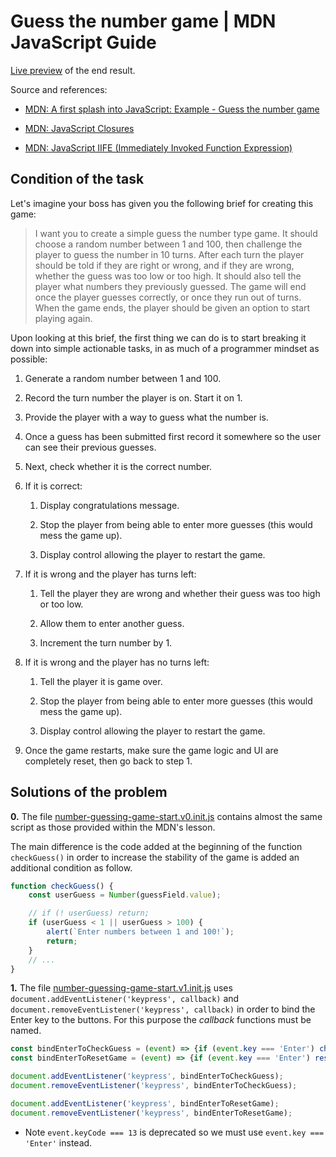 # Guess the number game | MDN JavaScript Guide

[Live preview](https://metalevel-tech.github.io/js_homework/MDN.Exercises/exercise_guess_the_number_game/number-guessing-game-start.index.html) of the end result. 

Source and references:

* [MDN: A first splash into JavaScript: Example - Guess the number game](https://developer.mozilla.org/en-US/docs/Learn/JavaScript/First_steps/A_first_splash#example_%E2%80%94_guess_the_number_game)

* [MDN: JavaScript Closures](https://developer.mozilla.org/en-US/docs/Web/JavaScript/Closures)

* [MDN: JavaScript IIFE (Immediately Invoked Function Expression)](https://developer.mozilla.org/en-US/docs/Glossary/IIFE)

## Condition of the task

Let's imagine your boss has given you the following brief for creating this game:

> I want you to create a simple guess the number type game. It should choose a random number between 1 and 100, then challenge the player to guess the number in 10 turns. After each turn the player should be told if they are right or wrong, and if they are wrong, whether the guess was too low or too high. It should also tell the player what numbers they previously guessed. The game will end once the player guesses correctly, or once they run out of turns. When the game ends, the player should be given an option to start playing again.

Upon looking at this brief, the first thing we can do is to start breaking it down into simple actionable tasks, in as much of a programmer mindset as possible:

1. Generate a random number between 1 and 100.

2. Record the turn number the player is on. Start it on 1.

3. Provide the player with a way to guess what the number is.

4. Once a guess has been submitted first record it somewhere so the user can see their previous guesses.

5. Next, check whether it is the correct number.

6. If it is correct:

    1. Display congratulations message.

    2. Stop the player from being able to enter more guesses (this would mess the game up).

    3. Display control allowing the player to restart the game.

7. If it is wrong and the player has turns left:

    1. Tell the player they are wrong and whether their guess was too high or too low.

    2. Allow them to enter another guess.

    3. Increment the turn number by 1.

8. If it is wrong and the player has no turns left:

    1. Tell the player it is game over.

    2. Stop the player from being able to enter more guesses (this would mess the game up).

    3. Display control allowing the player to restart the game.

9. Once the game restarts, make sure the game logic and UI are completely reset, then go back to step 1.

## Solutions of the problem

**0.** The file [number-guessing-game-start.v0.init.js](number-guessing-game-start.v0.init.js) contains almost the same script as those provided within the MDN's lesson.

The main difference is the code added at the beginning of the function `checkGuess()` in order to increase the stability of the game is added an additional condition as follow.
```js
function checkGuess() {
    const userGuess = Number(guessField.value);

    // if (! userGuess) return;
    if (userGuess < 1 || userGuess > 100) {
        alert(`Enter numbers between 1 and 100!`);
        return;
    }
    // ...
}
``` 

**1.** The file [number-guessing-game-start.v1.init.js](number-guessing-game-start.v1.init.js) uses `document.addEventListener('keypress', callback)` and `document.removeEventListener('keypress', callback)` in order to bind the Enter key to the buttons. For this purpose the *callback* functions must be named. 

```js
const bindEnterToCheckGuess = (event) => {if (event.key === 'Enter') checkGuess();};
const bindEnterToResetGame = (event) => {if (event.key === 'Enter') resetGame();};

document.addEventListener('keypress', bindEnterToCheckGuess);
document.removeEventListener('keypress', bindEnterToCheckGuess);

document.addEventListener('keypress', bindEnterToResetGame);
document.removeEventListener('keypress', bindEnterToResetGame);
```

* Note `event.keyCode === 13` is deprecated so we must use `event.key === 'Enter'` instead. 

